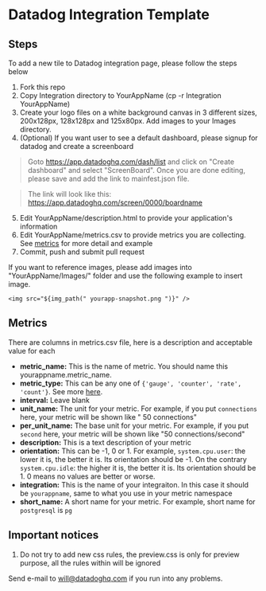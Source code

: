 # Datadog Integration Template

## Steps
To add a new tile to Datadog integration page, please follow the steps below

1. Fork this repo
2. Copy Integration directory to YourAppName (cp -r Integration YourAppName)
3. Create your logo files on a white background canvas in 3 different sizes, 200x128px, 128x128px and 125x80px. Add images to your Images directory.
4. (Optional) If you want user to see a default dashboard, please signup for datadog and create a screenboard

  > Goto https://app.datadoghq.com/dash/list and click on "Create dashboard" and select "ScreenBoard". Once you are done editing, please save and add the link to mainfest.json file.

  > The link will look like this: https://app.datadoghq.com/screen/0000/boardname
  
5. Edit YourAppName/description.html to provide your application's information
6. Edit YourAppName/metrics.csv to provide metrics you are collecting. See [metrics](#Metrics) for more detail and example
6. Commit, push and submit pull request

If you want to reference images, please add images into "YourAppName/Images/" folder and use the following example to insert image.

```
<img src="${img_path(" yourapp-snapshot.png ")}" />
```

## Metrics
There are columns in metrics.csv file, here is a description and acceptable value for each
* **metric_name:** This is the name of metric. You should name this yourappname.metric_name.
* **metric_type:** This can be any one of `{'gauge', 'counter', 'rate', 'count'}`. See more [here](http://docs.datadoghq.com/guides/metrics/#counters).
* **interval:** Leave blank
* **unit_name:** The unit for your metric. For example, if you put `connections` here, your metric will be shown like " 50 connections"
* **per_unit_name:** The base unit for your metric. For example, if you put `second` here, your metric will be shown like "50 connections/second"
* **description:** This is a text description of your metric
* **orientation:** This can be -1, 0 or 1. For example, `system.cpu.user`: the lower it is, the better it is. Its orientation should be -1. On the contrary `system.cpu.idle`: the higher it is, the better it is. Its orientation should be 1. 0 means no values are better or worse.
* **integration:** This is the name of your integraiton. In this case it should be `yourappname`, same to what you use in your metric namespace
* **short_name:** A short name for your metric. For example, short name for `postgresql` is `pg`


## Important notices
1. Do not try to add new css rules, the preview.css is only for preview purpose, all the rules within will be ignored 


Send e-mail to will@datadoghq.com if you run into any problems.
